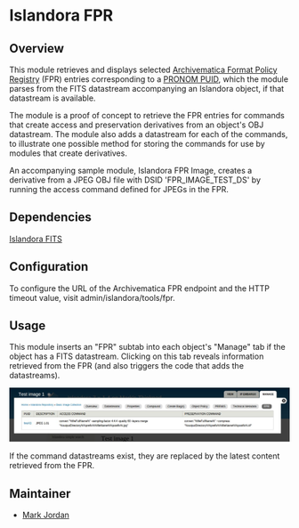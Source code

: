 # Islandora FPR

## Overview

This module retrieves and displays selected [Archivematica Format Policy Registry](https://ww.archivematica.org/en/docs/archivematica-1.3/user-manual/preservation/preservation-planning/#fpr) (FPR) entries corresponding to a [PRONOM PUID](http://en.wikipedia.org/wiki/PRONOM), which the module parses from the FITS datastream accompanying an Islandora object, if that datastream is available.

The module is a proof of concept to retrieve the FPR entries for commands that create access and preservation derivatives from an object's OBJ datastream. The module also adds a datastream for each of the commands, to illustrate one possible method for storing the commands for use by modules that create derivatives.

An accompanying sample module, Islandora FPR Image, creates a derivative from a JPEG OBJ file with DSID 'FPR_IMAGE_TEST_DS' by running the access command defined for JPEGs in the FPR.

## Dependencies

[Islandora FITS](https://github.com/Islandora/islandora_fits)

## Configuration

To configure the URL of the Archivematica FPR endpoint and the HTTP timeout value, visit admin/islandora/tools/fpr.

## Usage

This module inserts an "FPR" subtab into each object's "Manage" tab if the object has a FITS datastream. Clicking on this tab reveals information retrieved from the FPR (and also triggers the code that adds the datastreams).

![FPR access and preservation commands](images/islandora_fpr_example.jpg)

If the command datastreams exist, they are replaced by the latest content retrieved from the FPR.

## Maintainer

* [Mark Jordan](https://github.com/mjordan)

